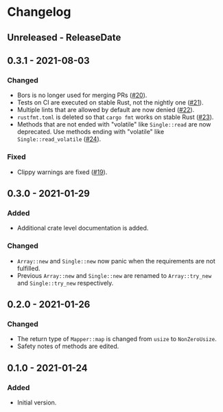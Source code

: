 # Changelog

## Unreleased - ReleaseDate

## 0.3.1 - 2021-08-03
### Changed
- Bors is no longer used for merging PRs ([#20](https://github.com/toku-sa-n/accessor/pull/20)).
- Tests on CI are executed on stable Rust, not the nightly one ([#21](https://github.com/toku-sa-n/accessor/pull/21)).
- Multiple lints that are allowed by default are now denied ([#22](https://github.com/toku-sa-n/accessor/pull/22)).
- `rustfmt.toml` is deleted so that `cargo fmt` works on stable Rust ([#23](https://github.com/toku-sa-n/accessor/pull/23)).
- Methods that are not ended with "volatile" like `Single::read` are now deprecated. Use methods ending with "volatile" like `Single::read_volatile` ([#24](https://github.com/toku-sa-n/accessor/pull/24)).

### Fixed
- Clippy warnings are fixed ([#19](https://github.com/toku-sa-n/accessor/pull/19)).

## 0.3.0 - 2021-01-29
### Added
- Additional crate level documentation is added.

### Changed
- `Array::new` and `Single::new` now panic when the requirements are not fulfilled.
- Previous `Array::new` and `Single::new` are renamed to `Array::try_new` and `Single::try_new` respectively.

## 0.2.0 - 2021-01-26
### Changed
- The return type of `Mapper::map` is changed from `usize` to `NonZeroUsize`.
- Safety notes of methods are edited.

## 0.1.0 - 2021-01-24
### Added
- Initial version.
